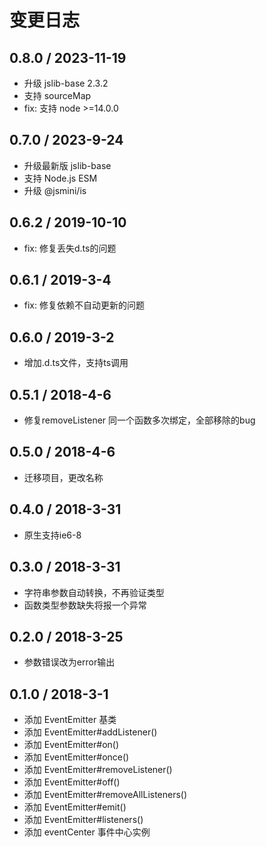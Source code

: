 # 变更日志

## 0.8.0 / 2023-11-19

- 升级 jslib-base 2.3.2
- 支持 sourceMap
- fix: 支持 node >=14.0.0

## 0.7.0 / 2023-9-24

- 升级最新版 jslib-base
- 支持 Node.js ESM
- 升级 @jsmini/is

## 0.6.2 / 2019-10-10

- fix: 修复丢失d.ts的问题

## 0.6.1 / 2019-3-4

- fix: 修复依赖不自动更新的问题

## 0.6.0 / 2019-3-2

- 增加.d.ts文件，支持ts调用

## 0.5.1 / 2018-4-6

- 修复removeListener 同一个函数多次绑定，全部移除的bug

## 0.5.0 / 2018-4-6

- 迁移项目，更改名称

## 0.4.0 / 2018-3-31

- 原生支持ie6-8

## 0.3.0 / 2018-3-31

- 字符串参数自动转换，不再验证类型
- 函数类型参数缺失将报一个异常

## 0.2.0 / 2018-3-25

- 参数错误改为error输出

## 0.1.0 / 2018-3-1

- 添加 EventEmitter 基类
- 添加 EventEmitter#addListener()
- 添加 EventEmitter#on()
- 添加 EventEmitter#once()
- 添加 EventEmitter#removeListener()
- 添加 EventEmitter#off()
- 添加 EventEmitter#removeAllListeners()
- 添加 EventEmitter#emit()
- 添加 EventEmitter#listeners()
- 添加 eventCenter 事件中心实例
